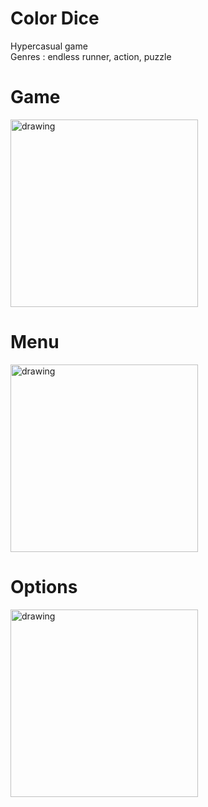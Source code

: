 # Color Dice
Hypercasual game 
</br>
Genres : endless runner, action, puzzle
</br>
<p align ="left">
   <h1>Game</h1>
   <img src="https://user-images.githubusercontent.com/73014258/175772510-1c8d9958-f761-40c1-9e9d-eb384eaadd90.png" alt="drawing" width="300" />
   </br>
   
   <h1>Menu</h1>
   <img src="https://user-images.githubusercontent.com/73014258/175774364-79ec5820-f361-4b9e-8de4-0d61f1a82f51.png" alt="drawing" width="300" />
   </br>
   
   <h1>Options</h1>
   <img src="https://user-images.githubusercontent.com/73014258/175774371-5c490c31-5bb7-423a-9be8-dc8252540410.png" alt="drawing" width="300" />
 

 </p>
